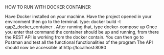 HOW TO RUN WITH DOCKER CONTAINER

Have Docker installed on your machine.
Have the project opened in your environment then go to the terminal.
type: docker build -t qap2_docker_container .
After running that, type docker-compose up
Once you enter that command the container should be up and running, from there the REST API is working from the docker contain. You can then go to Postman and test all the functional functionalities of the program
The API should now be accessible at http://localhost:8080
